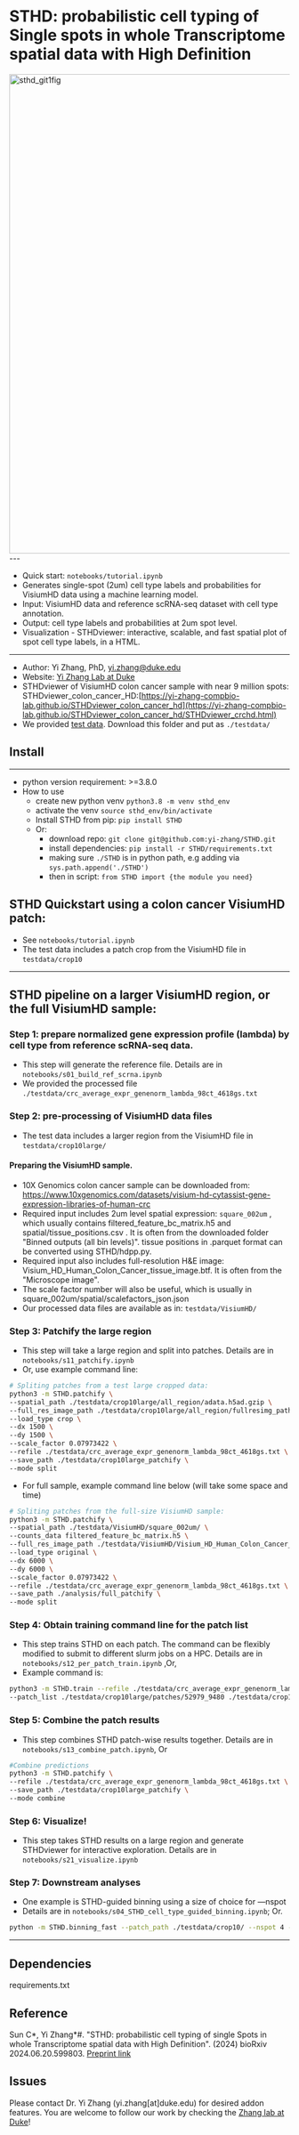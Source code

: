 # STHD: probabilistic cell typing of Single spots in whole Transcriptome spatial data with High Definition
<img width="862" alt="sthd_git1fig" src="https://github.com/user-attachments/assets/2477197e-888f-4383-b5cd-e7e256eefbc0">
---

- Quick start: `notebooks/tutorial.ipynb`
- Generates single-spot (2um) cell type labels and probabilities for VisiumHD data using a machine learning model.
- Input: VisiumHD data and reference scRNA-seq dataset with cell type annotation.
- Output: cell type labels and probabilities at 2um spot level.
- Visualization - STHDviewer: interactive, scalable, and fast spatial plot of spot cell type labels, in a HTML.


---

- Author: Yi Zhang, PhD, yi.zhang@duke.edu
- Website: [Yi Zhang Lab at Duke](https://yi-zhang-compbio-lab.github.io)
- STHDviewer of VisiumHD colon cancer sample with near 9 million spots: STHDviewer_colon_cancer_HD:[https://yi-zhang-compbio-lab.github.io/STHDviewer_colon_cancer_hd](https://yi-zhang-compbio-lab.github.io/STHDviewer_colon_cancer_hd/STHDviewer_crchd.html)
- We provided [test data](https://duke.box.com/v/yi-zhang-duke-sthd-test). Download this folder and put as `./testdata/`

## Install
---
- python version requirement: >=3.8.0
- How to use
  - create new python venv `python3.8 -m venv sthd_env`
  - activate the venv `source sthd_env/bin/activate`
  - Install STHD from pip: `pip install STHD`
  - Or:
      - download repo: `git clone git@github.com:yi-zhang/STHD.git`
      - install dependencies: `pip install -r STHD/requirements.txt`
      - making sure `./STHD` is in python path, e.g adding via `sys.path.append('./STHD')`
      - then in script: `from STHD import {the module you need}`


## STHD Quickstart using a colon cancer VisiumHD patch:

- See `notebooks/tutorial.ipynb`
- The test data includes a patch crop from the VisiumHD file in `testdata/crop10`

---

## STHD pipeline on a larger VisiumHD region, or the full VisiumHD sample:

### Step 1: prepare normalized gene expression profile (lambda) by cell type from reference scRNA-seq data.

- This step will generate the reference file. Details are in  `notebooks/s01_build_ref_scrna.ipynb`
- We provided the processed file `./testdata/crc_average_expr_genenorm_lambda_98ct_4618gs.txt`

### Step 2: pre-processing of VisiumHD data files

- The test data includes a larger region from the VisiumHD file in `testdata/crop10large/`
  
#### Preparing the VisiumHD sample. 
- 10X Genomics colon cancer sample can be downloaded from: https://www.10xgenomics.com/datasets/visium-hd-cytassist-gene-expression-libraries-of-human-crc
- Required input includes 2um level spatial expression: `square_002um` , which usually contains filtered_feature_bc_matrix.h5 and spatial/tissue_positions.csv . It is often from the downloaded folder "Binned outputs (all bin levels)". tissue positions in .parquet format can be converted using STHD/hdpp.py.
- Required input also includes full-resolution H&E image: Visium_HD_Human_Colon_Cancer_tissue_image.btf. It is often from the "Microscope image".
- The scale factor number will also be useful, which is usually in square_002um/spatial/scalefactors_json.json
- Our processed data files are available as in: `testdata/VisiumHD/`

### Step 3: Patchify the large region

- This step will take a large region and split into patches. Details are in `notebooks/s11_patchify.ipynb`
- Or, use example command line:

```bash
# Spliting patches from a test large cropped data:
python3 -m STHD.patchify \
--spatial_path ./testdata/crop10large/all_region/adata.h5ad.gzip \
--full_res_image_path ./testdata/crop10large/all_region/fullresimg_path.json \
--load_type crop \
--dx 1500 \
--dy 1500 \
--scale_factor 0.07973422 \
--refile ./testdata/crc_average_expr_genenorm_lambda_98ct_4618gs.txt \
--save_path ./testdata/crop10large_patchify \
--mode split
```

- For full sample, example command line below (will take some space and time)

```bash
# Spliting patches from the full-size VisiumHD sample:
python3 -m STHD.patchify \
--spatial_path ./testdata/VisiumHD/square_002um/ \
--counts_data filtered_feature_bc_matrix.h5 \
--full_res_image_path ./testdata/VisiumHD/Visium_HD_Human_Colon_Cancer_tissue_image.btf \
--load_type original \
--dx 6000 \
--dy 6000 \
--scale_factor 0.07973422 \
--refile ./testdata/crc_average_expr_genenorm_lambda_98ct_4618gs.txt \
--save_path ./analysis/full_patchify \
--mode split
```

### Step 4: Obtain training command line for the patch list

- This step trains STHD on each patch. The command can be flexibly modified to submit to different slurm jobs on a HPC. Details are in  `notebooks/s12_per_patch_train.ipynb` ,Or,
- Example command is:

```bash
python3 -m STHD.train --refile ./testdata/crc_average_expr_genenorm_lambda_98ct_4618gs.txt \
--patch_list ./testdata/crop10large/patches/52979_9480 ./testdata/crop10large/patches/57479_9480 ./testdata/crop10large/patches/52979_7980 ./testdata/crop10large/patches/55979_7980 ./testdata/crop10large/patches/57479_7980 ./testdata/crop10large/patches/54479_9480 ./testdata/crop10large/patches/55979_9480 ./testdata/crop10large/patches/54479_7980
```

### Step 5: Combine the patch results

- This step combines STHD patch-wise results together. Details are in  `notebooks/s13_combine_patch.ipynb`, Or

```bash
#Combine predictions
python3 -m STHD.patchify \
--refile ./testdata/crc_average_expr_genenorm_lambda_98ct_4618gs.txt \
--save_path ./testdata/crop10large_patchify \
--mode combine
```

### Step 6: Visualize!

- This step takes STHD results on a large region and generate STHDviewer for interactive exploration. Details are in `notebooks/s21_visualize.ipynb`

### Step 7: Downstream analyses

- One example is STHD-guided binning using a size of choice for —nspot
- Details are in `notebooks/s04_STHD_cell_type_guided_binning.ipynb`; Or.

```bash
python -m STHD.binning_fast --patch_path ./testdata/crop10/ --nspot 4 --outfile ./testdata/crop10_STHDbin_nspot4.h5ad
```

---

## Dependencies

requirements.txt

## Reference

Sun C*, Yi Zhang*#. "STHD: probabilistic cell typing of single Spots in whole Transcriptome spatial data with High Definition". (2024) bioRxiv 2024.06.20.599803. [Preprint link](https://www.biorxiv.org/content/10.1101/2024.06.20.599803)

## Issues
Please contact Dr. Yi Zhang (yi.zhang[at]duke.edu) for desired addon features. You are welcome to follow our work by checking the [Zhang lab at Duke](http://yi-zhang-compbio-lab.github.io/)! 
